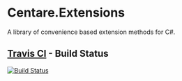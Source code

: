 # Centare.Extensions
A library of convenience based extension methods for C#. 

## <a href="https://travis-ci.org/centare/Centare.Extensions" target="_blank">Travis CI</a> - Build Status

[![Build Status](https://travis-ci.org/centare/Centare.Extensions.svg?branch=master)](https://travis-ci.org/centare/Centare.Extensions)
